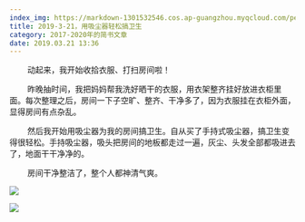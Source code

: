 ```yaml
---
index_img: https://markdown-1301532546.cos.ap-guangzhou.myqcloud.com/peipei_blog/20210921143921.jpeg
title: 2019-3-21，用吸尘器轻松搞卫生
category: 2017-2020年的简书文章
date: 2019.03.21 13:36
---
```


        动起来，我开始收拾衣服、打扫房间啦！

        昨晚抽时间，我把妈妈帮我洗好晒干的衣服，用衣架整齐挂好放进衣柜里面。每次整理之后，房间一下子空旷、整齐、干净多了，因为衣服挂在衣柜外面，显得房间有点杂乱。  

        然后我开始用吸尘器为我的房间搞卫生。自从买了手持式吸尘器，搞卫生变得很轻松。手持吸尘器，吸头把房间的地板都走过一遍，灰尘、头发全部都吸进去了，地面干干净净的。  

        房间干净整洁了，整个人都神清气爽。

![](https://markdown-1301532546.cos.ap-guangzhou.myqcloud.com/peipei_blog/20210921143921.jpeg)  



![](https://markdown-1301532546.cos.ap-guangzhou.myqcloud.com/peipei_blog/20210921143926.jpeg)  

